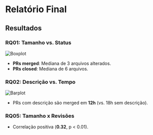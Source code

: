 # Relatório Final

## Resultados
### RQ01: Tamanho vs. Status
![Boxplot](../../plots/rq01_boxplot.png)
- **PRs merged**: Mediana de 3 arquivos alterados.
- **PRs closed**: Mediana de 6 arquivos.

### RQ02: Descrição vs. Tempo
![Barplot](../../plots/rq02_barplot.png)
- PRs com descrição são merged em **12h** (vs. 18h sem descrição).

### RQ05: Tamanho x Revisões
- Correlação positiva (**0.32**, p < 0.01).
